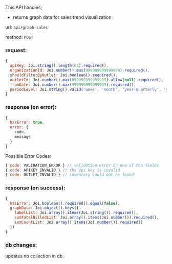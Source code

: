 This API handles;
* returns graph data for sales trend visualization.

url: `api/graph-sales`

method: `POST`

### request: 
```js
{
  apiKey: Joi.string().length(64).required(),
  organizationId: Joi.number().max(999999999999999).required(),
  shouldFilterByOutlet: Joi.boolean().required(),
  outletId: Joi.number().max(999999999999999).allow(null).required(),
  fromDate: Joi.number().max(999999999999999).required(),
  periodLevel: Joi.string().valid('week', 'month', 'year-quarterly', 'year-monthly')
}
```

### response (on error):
```js
{
  hasError: true,
  error: {
    code,
    message
  }
}
```

Possible Error Codes:
```js
{ code: VALIDATION_ERROR } // validation error on one of the fields
{ code: APIKEY_INVALID } // the api key is invalid
{ code: OUTLET_INVALID } // inventory could not be found
```

### response (on success):
```js
{
  hasError: Joi.boolean().required().equal(false),
  graphData: Joi.object().keys({
    labelList: Joi.array().items(Joi.string()).required(),
    sumTotalBilledList: Joi.array().items(Joi.number()).required(),
    sumCountList: Joi.array().items(Joi.number()).required()
  })   
}
```

### db changes:
updates no collection in db.